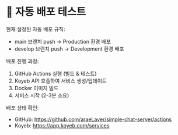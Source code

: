 # 🚀 자동 배포 테스트

현재 설정된 자동 배포 규칙:
- main 브랜치 push → Production 환경 배포
- develop 브랜치 push → Development 환경 배포

배포 진행 과정:
1. GitHub Actions 실행 (빌드 & 테스트)
2. Koyeb API 호출하여 서비스 생성/업데이트
3. Docker 이미지 빌드
4. 서비스 시작 (2-3분 소요)

배포 상태 확인:
- GitHub: https://github.com/araeLaver/simple-chat-server/actions
- Koyeb: https://app.koyeb.com/services
